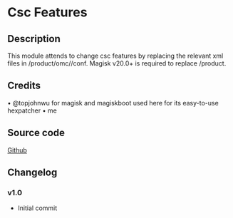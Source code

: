 # Csc Features

## Description

This module attends to change csc features by replacing the relevant xml files in /product/omc/<CSC CODE>/conf. Magisk v20.0+ is required to replace /product.

## Credits

• @topjohnwu for magisk and magiskboot used here for its easy-to-use hexpatcher
• me

## Source code

[Github](https://github.com/alexdonh/magisk-module-cscfeatures)

## Changelog

### v1.0

- Initial commit
